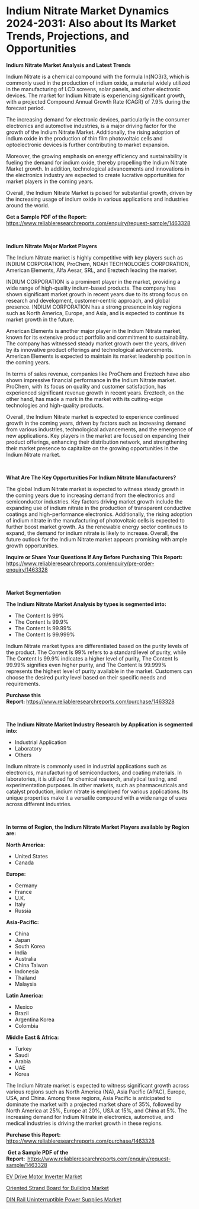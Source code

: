 <p><h1>Indium Nitrate Market Dynamics 2024-2031: Also about Its Market Trends, Projections, and Opportunities</h1></p><p><strong>Indium Nitrate Market Analysis and Latest Trends</strong></p>
<p><p>Indium Nitrate is a chemical compound with the formula In(NO3)3, which is commonly used in the production of indium oxide, a material widely utilized in the manufacturing of LCD screens, solar panels, and other electronic devices. The market for Indium Nitrate is experiencing significant growth, with a projected Compound Annual Growth Rate (CAGR) of 7.9% during the forecast period.</p><p>The increasing demand for electronic devices, particularly in the consumer electronics and automotive industries, is a major driving factor for the growth of the Indium Nitrate Market. Additionally, the rising adoption of indium oxide in the production of thin film photovoltaic cells and optoelectronic devices is further contributing to market expansion.</p><p>Moreover, the growing emphasis on energy efficiency and sustainability is fueling the demand for indium oxide, thereby propelling the Indium Nitrate Market growth. In addition, technological advancements and innovations in the electronics industry are expected to create lucrative opportunities for market players in the coming years.</p><p>Overall, the Indium Nitrate Market is poised for substantial growth, driven by the increasing usage of indium oxide in various applications and industries around the world.</p></p>
<p><strong>Get a Sample PDF of the Report:&nbsp;</strong> <a href="https://www.reliableresearchreports.com/enquiry/request-sample/1463328">https://www.reliableresearchreports.com/enquiry/request-sample/1463328</a></p>
<p>&nbsp;</p>
<p><strong>Indium Nitrate Major Market Players</strong></p>
<p><p>The Indium Nitrate market is highly competitive with key players such as INDIUM CORPORATION, ProChem, NOAH TECHNOLOGIES CORPORATION, American Elements, Alfa Aesar, SRL, and Ereztech leading the market. </p><p>INDIUM CORPORATION is a prominent player in the market, providing a wide range of high-quality indium-based products. The company has shown significant market growth in recent years due to its strong focus on research and development, customer-centric approach, and global presence. INDIUM CORPORATION has a strong presence in key regions such as North America, Europe, and Asia, and is expected to continue its market growth in the future.</p><p>American Elements is another major player in the Indium Nitrate market, known for its extensive product portfolio and commitment to sustainability. The company has witnessed steady market growth over the years, driven by its innovative product offerings and technological advancements. American Elements is expected to maintain its market leadership position in the coming years.</p><p>In terms of sales revenue, companies like ProChem and Ereztech have also shown impressive financial performance in the Indium Nitrate market. ProChem, with its focus on quality and customer satisfaction, has experienced significant revenue growth in recent years. Ereztech, on the other hand, has made a mark in the market with its cutting-edge technologies and high-quality products.</p><p>Overall, the Indium Nitrate market is expected to experience continued growth in the coming years, driven by factors such as increasing demand from various industries, technological advancements, and the emergence of new applications. Key players in the market are focused on expanding their product offerings, enhancing their distribution network, and strengthening their market presence to capitalize on the growing opportunities in the Indium Nitrate market.</p></p>
<p>&nbsp;</p>
<p><strong>What Are The Key Opportunities For Indium Nitrate Manufacturers?</strong></p>
<p><p>The global Indium Nitrate market is expected to witness steady growth in the coming years due to increasing demand from the electronics and semiconductor industries. Key factors driving market growth include the expanding use of indium nitrate in the production of transparent conductive coatings and high-performance electronics. Additionally, the rising adoption of indium nitrate in the manufacturing of photovoltaic cells is expected to further boost market growth. As the renewable energy sector continues to expand, the demand for indium nitrate is likely to increase. Overall, the future outlook for the Indium Nitrate market appears promising with ample growth opportunities.</p></p>
<p><strong>Inquire or Share Your Questions If Any Before Purchasing This Report:</strong> <a href="https://www.reliableresearchreports.com/enquiry/pre-order-enquiry/1463328">https://www.reliableresearchreports.com/enquiry/pre-order-enquiry/1463328</a></p>
<p>&nbsp;</p>
<p><strong>Market Segmentation</strong></p>
<p><strong>The Indium Nitrate Market Analysis by types is segmented into:</strong></p>
<p><ul><li>The Content Is 99%</li><li>The Content Is 99.9%</li><li>The Content Is 99.99%</li><li>The Content Is 99.999%</li></ul></p>
<p><p>Indium Nitrate market types are differentiated based on the purity levels of the product. The Content Is 99% refers to a standard level of purity, while The Content Is 99.9% indicates a higher level of purity, The Content Is 99.99% signifies even higher purity, and The Content Is 99.999% represents the highest level of purity available in the market. Customers can choose the desired purity level based on their specific needs and requirements.</p></p>
<p><strong>Purchase this Report:&nbsp;</strong><a href="https://www.reliableresearchreports.com/purchase/1463328">https://www.reliableresearchreports.com/purchase/1463328</a></p>
<p>&nbsp;</p>
<p><strong>The Indium Nitrate Market Industry Research by Application is segmented into:</strong></p>
<p><ul><li>Industrial Application</li><li>Laboratory</li><li>Others</li></ul></p>
<p><p>Indium nitrate is commonly used in industrial applications such as electronics, manufacturing of semiconductors, and coating materials. In laboratories, it is utilized for chemical research, analytical testing, and experimentation purposes. In other markets, such as pharmaceuticals and catalyst production, indium nitrate is employed for various applications. Its unique properties make it a versatile compound with a wide range of uses across different industries.</p></p>
<p>&nbsp;</p>
<p><strong>In terms of Region, the Indium Nitrate Market Players available by Region are:</strong></p>
<p>
    <p> <strong> North America: </strong>
        <ul>
            <li>United States</li>
            <li>Canada</li>
        </ul>
        </p> 
    <p> <strong> Europe: </strong>
        <ul>
            <li>Germany</li>
            <li>France</li>
            <li>U.K.</li>
            <li>Italy</li>
            <li>Russia</li>
        </ul>
        </p> 
    <p> <strong> Asia-Pacific: </strong>
        <ul>
            <li>China</li>
            <li>Japan</li>
            <li>South Korea</li>
            <li>India</li>
            <li>Australia</li>
            <li>China Taiwan</li>
            <li>Indonesia</li>
            <li>Thailand</li>
            <li>Malaysia</li>
        </ul>
        </p> 
    <p> <strong> Latin America: </strong>
        <ul>
            <li>Mexico</li>
            <li>Brazil</li>
            <li>Argentina Korea</li>
            <li>Colombia</li>
        </ul>
        </p> 
    <p> <strong> Middle East & Africa: </strong>
        <ul>
            <li>Turkey</li>
            <li>Saudi</li>
            <li>Arabia</li>
            <li>UAE</li>
            <li>Korea</li>
        </ul>
    </p>
    </p>
<p><p>The Indium Nitrate market is expected to witness significant growth across various regions such as North America (NA), Asia Pacific (APAC), Europe, USA, and China. Among these regions, Asia Pacific is anticipated to dominate the market with a projected market share of 35%, followed by North America at 25%, Europe at 20%, USA at 15%, and China at 5%. The increasing demand for Indium Nitrate in electronics, automotive, and medical industries is driving the market growth in these regions.</p></p>
<p><strong>Purchase this Report: </strong><a href="https://www.reliableresearchreports.com/purchase/1463328">https://www.reliableresearchreports.com/purchase/1463328</a></p>
<p>&nbsp;<strong>Get a Sample PDF of the Report:&nbsp;&nbsp;</strong><a href="https://www.reliableresearchreports.com/enquiry/request-sample/1463328">https://www.reliableresearchreports.com/enquiry/request-sample/1463328</a></p>
<p><strong></strong></p>
<p><p><a href="https://view.publitas.com/reportprime-1/ev-drive-motor-inverter-market-size-market-share-and-global-market-analysis-report-2023-2030/">EV Drive Motor Inverter Market</a></p><p><a href="https://view.publitas.com/reportprime-1/oriented-strand-board-for-building-market-size-share-trends-analysis-report-by-application-regional-outlook-competitive-strategies-and-segment-forecasts-2023-2030/">Oriented Strand Board for Building Market</a></p><p><a href="https://view.publitas.com/reportprime-1/din-rail-uninterruptible-power-supplies-market-size-share-trends-analysis-report-by-application-regional-outlook-competitive-strategies-and-segment-forecasts-2023-2030/">DIN Rail Uninterruptible Power Supplies Market</a></p></p>